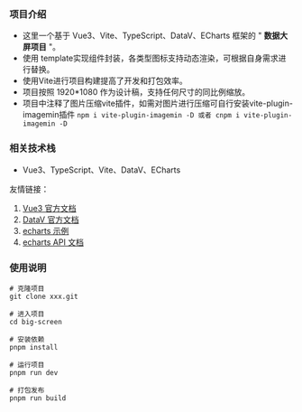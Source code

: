 ### 项目介绍

- 这里一个基于 Vue3、Vite、TypeScript、DataV、ECharts 框架的 " **数据大屏项目** "。
- 使用 template实现组件封装，各类型图标支持动态渲染，可根据自身需求进行替换。
- 使用Vite进行项目构建提高了开发和打包效率。
- 项目按照 1920*1080 作为设计稿，支持任何尺寸的同比例缩放。
- 项目中注释了图片压缩vite插件，如需对图片进行压缩可自行安装vite-plugin-imagemin插件 
  ```npm i vite-plugin-imagemin -D 或者 cnpm i vite-plugin-imagemin -D```

### 相关技术栈

- Vue3、TypeScript、Vite、DataV、ECharts

友情链接：

1.  [Vue3 官方文档](https://composition-api.vuejs.org/zh/api.html#setup)
2.  [DataV 官方文档](http://datav.jiaminghi.com/guide/)
3.  [echarts 示例](https://echarts.apache.org/examples/zh/index.html)
4.  [echarts API 文档](https://echarts.apache.org/zh/api.html#echarts)

### 使用说明
```
# 克隆项目
git clone xxx.git

# 进入项目
cd big-screen

# 安装依赖
pnpm install

# 运行项目
pnpm run dev

# 打包发布
pnpm run build
```





